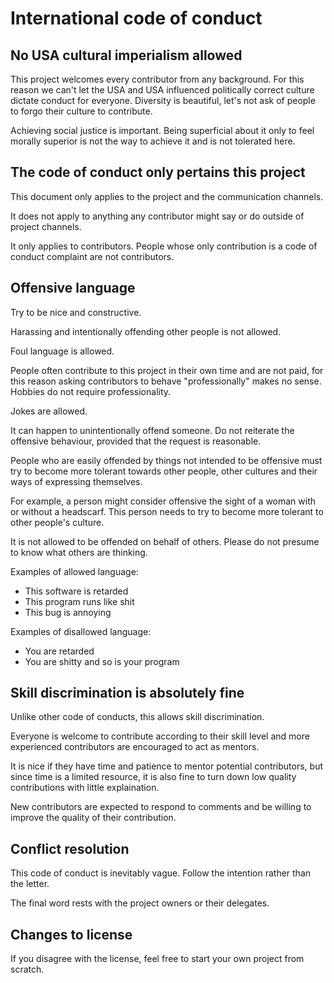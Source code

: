 International code of conduct
=============================

No USA cultural imperialism allowed
-----------------------------------

This project welcomes every contributor from any background. For this reason we can't let the USA and USA influenced politically correct culture dictate conduct for everyone. Diversity is beautiful, let's not ask of people to forgo their culture to contribute.

Achieving social justice is important. Being superficial about it only to feel morally superior is not the way to achieve it and is not tolerated here.


The code of conduct only pertains this project
----------------------------------------------

This document only applies to the project and the communication channels.

It does not apply to anything any contributor might say or do outside of project channels.

It only applies to contributors. People whose only contribution is a code of conduct complaint are not contributors.


Offensive language
------------------

Try to be nice and constructive.

Harassing and intentionally offending other people is not allowed.

Foul language is allowed.

People often contribute to this project in their own time and are not paid, for this reason asking contributors to behave "professionally" makes no sense. Hobbies do not require professionality.

Jokes are allowed.

It can happen to unintentionally offend someone. Do not reiterate the offensive behaviour, provided that the request is reasonable.

People who are easily offended by things not intended to be offensive must try to become more tolerant towards other people, other cultures and their ways of expressing themselves.

For example, a person might consider offensive the sight of a woman with or without a headscarf. This person needs to try to become more tolerant to other people's culture.

It is not allowed to be offended on behalf of others. Please do not presume to know what others are thinking.

Examples of allowed language:

* This software is retarded
* This program runs like shit
* This bug is annoying

Examples of disallowed language:

* You are retarded
* You are shitty and so is your program


Skill discrimination is absolutely fine
---------------------------------------

Unlike other code of conducts, this allows skill discrimination.

Everyone is welcome to contribute according to their skill level and more experienced contributors are encouraged to act as mentors.

It is nice if they have time and patience to mentor potential contributors, but since time is a limited resource, it is also fine to turn down low quality contributions with little explaination.

New contributors are expected to respond to comments and be willing to improve the quality of their contribution.

Conflict resolution
-------------------

This code of conduct is inevitably vague. Follow the intention rather than the letter.

The final word rests with the project owners or their delegates.


Changes to license
------------------

If you disagree with the license, feel free to start your own project from scratch.
